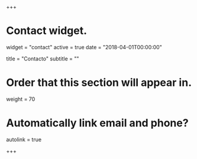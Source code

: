 +++
# Contact widget.
widget = "contact"
active = true
date = "2018-04-01T00:00:00"

title = "Contacto"
subtitle = ""

# Order that this section will appear in.
weight = 70

# Automatically link email and phone?
autolink = true

+++

